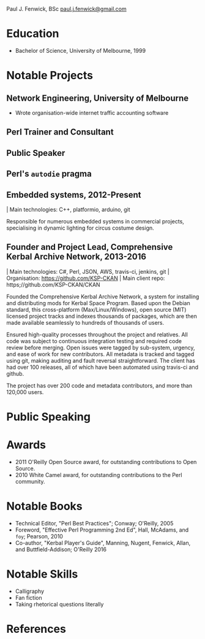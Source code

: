 Paul J. Fenwick, BSc
paul.j.fenwick@gmail.com

# Education

- Bachelor of Science, University of Melbourne, 1999

# Notable Projects

## Network Engineering, University of Melbourne

- Wrote organisation-wide internet traffic accounting software

## Perl Trainer and Consultant

## Public Speaker

## Perl's `autodie` pragma

## Embedded systems, 2012-Present

| Main technologies: C++, platformio, arduino, git

Responsible for numerous embedded systems in commercial projects, specialising in dynamic lighting for circus costume design.

## Founder and Project Lead, Comprehensive Kerbal Archive Network, 2013-2016

| Main technologies: C#, Perl, JSON, AWS, travis-ci, jenkins, git
| Organisation: https://github.com/KSP-CKAN
| Main client repo: https;//github.com/KSP-CKAN/CKAN

Founded the Comprehensive Kerbal Archive Network, a system for installing and
distributing mods for Kerbal Space Program. Based upon the Debian standard,
this cross-platform (Max/Linux/Windows), open source (MIT) licensed project
tracks and indexes thousands of packages, which are then made available
seamlessly to hundreds of thousands of users.

Ensured high-quality processes throughout the project and relatives. All code
was subject to continuous integration testing and required code review before
merging. Open issues were tagged by sub-system, urgency, and ease of work for
new contributors. All metadata is tracked and tagged using git, making auditing
and fault reversal straightforward. The client has had over 100 releases, all
of which have been automated using travis-ci and github.

The project has over 200 code and metadata contributors, and more than 120,000
users.

# Public Speaking



# Awards

- 2011 O'Reilly Open Source award, for outstanding contributions to Open Source.
- 2010 White Camel award, for outstanding contributions to the Perl community.

# Notable Books

- Technical Editor, "Perl Best Practices"; Conway; O'Reilly, 2005
- Foreword, "Effective Perl Programming 2nd Ed", Hall, McAdams, and `foy`; Pearson, 2010
- Co-author, "Kerbal Player's Guide", Manning, Nugent, Fenwick, Allan, and  Buttfield-Addison; O'Reilly 2016

# Notable Skills

- Calligraphy
- Fan fiction
- Taking rhetorical questions literally

# References

